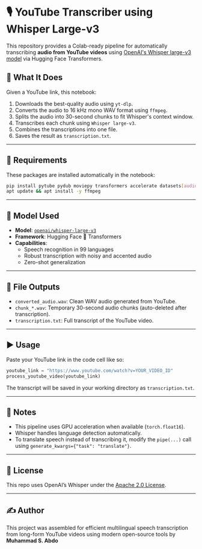 
# 🎙️ YouTube Transcriber using Whisper Large-v3

This repository provides a Colab-ready pipeline for automatically transcribing **audio from YouTube videos** using [OpenAI's Whisper large-v3 model](https://huggingface.co/openai/whisper-large-v3) via Hugging Face Transformers.

## 🧠 What It Does

Given a YouTube link, this notebook:
1. Downloads the best-quality audio using `yt-dlp`.
2. Converts the audio to 16 kHz mono WAV format using `ffmpeg`.
3. Splits the audio into 30-second chunks to fit Whisper's context window.
4. Transcribes each chunk using `Whisper large-v3`.
5. Combines the transcriptions into one file.
6. Saves the result as `transcription.txt`.

---

## 🔧 Requirements

These packages are installed automatically in the notebook:

```bash
pip install pytube pydub moviepy transformers accelerate datasets[audio] torchaudio yt-dlp
apt update && apt install -y ffmpeg
```

---

## 🚀 Model Used

- **Model**: [`openai/whisper-large-v3`](https://huggingface.co/openai/whisper-large-v3)
- **Framework**: Hugging Face 🤗 Transformers
- **Capabilities**:
  - Speech recognition in 99 languages
  - Robust transcription with noisy and accented audio
  - Zero-shot generalization

---

## 📂 File Outputs

- `converted_audio.wav`: Clean WAV audio generated from YouTube.
- `chunk_*.wav`: Temporary 30-second audio chunks (auto-deleted after transcription).
- `transcription.txt`: Full transcript of the YouTube video.

---

## ▶️ Usage

Paste your YouTube link in the code cell like so:

```python
youtube_link = "https://www.youtube.com/watch?v=YOUR_VIDEO_ID"
process_youtube_video(youtube_link)
```

The transcript will be saved in your working directory as `transcription.txt`.

---

## 📌 Notes

- This pipeline uses GPU acceleration when available (`torch.float16`).
- Whisper handles language detection automatically.
- To translate speech instead of transcribing it, modify the `pipe(...)` call using `generate_kwargs={"task": "translate"}`.

---

## 📜 License

This repo uses OpenAI’s Whisper under the [Apache 2.0 License](https://www.apache.org/licenses/LICENSE-2.0).

---

## ✍️ Author

This project was assembled for efficient multilingual speech transcription from long-form YouTube videos using modern open-source tools by **Muhammad S. Abdo**
